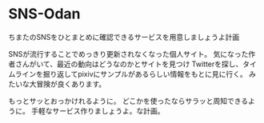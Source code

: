 SNS-Odan
========

ちまたのSNSをひとまとめに確認できるサービスを用意しましょうよ計画

SNSが流行することでめっきり更新されなくなった個人サイト。
気になった作者さんがいて、最近の動向はどうなのかとサイトを見つけ
Twitterを探し、タイムラインを掘り返してpixivにサンプルがあるらしい情報をもとに見に行く。
みたいな大冒険が良くあります。

もっとサッとおっかけれるように。
どこかを使ったならサラッと周知できるように。
手軽なサービス作りましょうよ。な計画。

